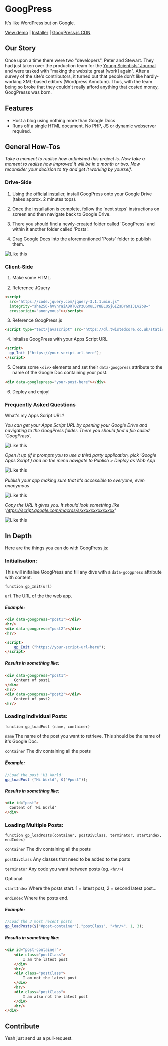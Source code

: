 # GoogPress
It's like WordPress but on Google.

[View demo](http://googpress.twistedcore.co.uk) | [Installer](https://script.google.com/macros/s/AKfycbzMTWqlvd5L7GK5mYvi0m0w9G1nZrluarAehNfHlc021HyxoaVu/exec) | [GoogPress.js CDN](https://dl.twistedcore.co.uk/static/js/GoogPress.js)

## Our Story

Once upon a time there were two "developers", Peter and Stewart. They had just taken over the production team for the [Young Scientists' Journal](https://ysjournal.com/) and were tasked with "making the website great [work] again". After a survey of the site's contributors, it turned out that people don't like hardly-working XML-based editors (Wordpress Annotum). Thus, with the team being so broke that they couldn't really afford anything that costed money, GoogPresss was born. 

## Features

+ Host a blog using nothing more than Google Docs
+ Runs off a single HTML document. No PHP, JS or dynamic webserver required.

## General How-Tos
*Take a moment to realise how unfinished this project is. Now take a moment to realise how improved it will be in a month or two. Now reconsider your decision to try and get it working by yourself.*

### Drive-Side
1) Using the [official installer](https://script.google.com/a/macros/tiffin.kingston.sch.uk/s/AKfycbzMTWqlvd5L7GK5mYvi0m0w9G1nZrluarAehNfHlc021HyxoaVu/exec), install GoogPress onto your Google Drive (takes approx. 2 minutes tops).

2) Once the installation is complete, follow the 'next steps' instructions on screen and then navigate back to Google Drive.

3) There you should find a newly-created folder called 'GoogPress' and within it another folder called 'Posts'.

4) Drag Google Docs into the aforementioned 'Posts' folder to publish them. 

![Like this](http://i.imgur.com/DjSJATa.png)

### Client-Side
1) Make some HTML.

2) Reference JQuery

```html
<script
  src="https://code.jquery.com/jquery-3.1.1.min.js"
  integrity="sha256-hVVnYaiADRTO2PzUGmuLJr8BLUSjGIZsDYGmIJLv2b8="
  crossorigin="anonymous"></script>
```

3) Reference GoogPress.js
```html
<script type="text/javascript" src="https://dl.twistedcore.co.uk/static/js/GoogPress.js"> </script>
```

4) Initalise GoogPress with your Apps Script URL
```html
<script>
  gp_Init ("https://your-script-url-here");
</script>
```

5) Create some ``` <div> ``` elements and set their ```data-googpress``` attribute to the name of the Google Doc containing your post.
```html
<div data-googlepress="your-post-here"></div>
```

6) Deploy and enjoy!

### Frequently Asked Questions
What's my Apps Script URL?

*You can get your Apps Script URL by opening your Google Drive and navigating to the GoogPress folder. There you should find a file called 'GoogPress'.*

![Like this](http://i.imgur.com/VcukwPm.png)

*Open it up (if it prompts you to use a third party application, pick 'Google Apps Script') and on the menu navigate to Publish > Deploy as Web App*

![Like this](http://i.imgur.com/JKWl4YR.png)

*Publish your app making sure that it's accessible to everyone, even anonymous*

![Like this](http://i.imgur.com/p690VE7.png)

*Copy the URL it gives you. It should look something like 'https://script.google.com/macros/s/xxxxxxxxxxxxxx'*

![Like this](http://i.imgur.com/IfTA41m.png)



## In Depth

Here are the things you can do with GoogPress.js:

### Initialisation:

This will initialise GoogPress and fill any divs with a ```data-googpress``` attribute with content.

```function gp_Init(url)```

```url``` The URL of the the web app.

##### Example:
```html
<div data-googpress="post1"></div>
<hr/>
<div data-googpress="post2"></div>
<hr/>

<script>
    gp_Init ("https://your-script-url-here");
</script>
```
##### Results in something like:
```html
<div data-googpress="post1">
    Content of post1
</div>
<hr/>
<div data-googpress="post2"></div>
    Content of post2
<hr/>
```

### Loading Individual Posts:

```function gp_loadPost (name, container)```

```name``` The name of the post you want to retrieve. This should be the name of it's Google Doc.

```container``` The div containing all the posts

##### Example:
```javascript
//Load the post 'Hi World'
gp_loadPost ("Hi World", $("#post"));
```
##### Results in something like:
```html
<div id="post">
  Content of 'Hi World'
</div>
```


### Loading Multiple Posts:

```function gp_loadPosts(container, postDivClass, terminator, startIndex, endIndex)```

```container``` The div containing all the posts

```postDivClass``` Any classes that need to be added to the posts

```terminator``` Any code you want between posts (eg. ```<hr/>```)

Optional:

```startIndex``` Where the posts start. 1 = latest post, 2 = second latest post... 

```endIndex``` Where the posts end.

##### Example:
```javascript
//Load the 3 most recent posts
gp_loadPosts($("#post-container"),"postClass", "<hr/>", 1, 3);
```
##### Results in something like:
```html
<div id="post-container">
    <div class="postClass">
        I am the latest post
    </div>
    <hr/>
    <div class="postClass">
        I am not the latest post
    </div>
    <hr/>
    <div class="postClass">
        I am also not the latest post
    </div>
    <hr/>
</div>
```


## Contribute
Yeah just send us a pull-request.
